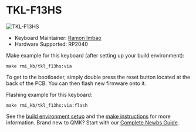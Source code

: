 # TKL-F13HS

![TKL-F13HS](https://i.imgur.com/6kBCSh4l.png)

* Keyboard Maintainer: [Ramon Imbao](https://github.com/ramonimbao)
* Hardware Supported: RP2040

Make example for this keyboard (after setting up your build environment):

    make rmi_kb/tkl_f13hs:via
    
To get to the bootloader, simply double press the reset button located at the back of the PCB. You can then flash new firmware onto it.

Flashing example for this keyboard:

    make rmi_kb/tkl_f13hs:via:flash

See the [build environment setup](https://docs.qmk.fm/#/getting_started_build_tools) and the [make instructions](https://docs.qmk.fm/#/getting_started_make_guide) for more information. Brand new to QMK? Start with our [Complete Newbs Guide](https://docs.qmk.fm/#/newbs).
